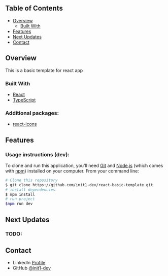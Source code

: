 ## Table of Contents

- [Overview](#overview)
    - [Built With](#built-with)
- [Features](#features)
- [Next Updates](#Next-updates)
- [Contact](#contact)

## Overview

This is a basic template for react app

### Built With

- [React](https://es.react.dev/)
- [TypeScript](https://www.typescriptlang.org/)

### Additional packages:

- [react-icons](https://www.npmjs.com/package/react-icons)

## Features

### Usage instructions (dev):

To clone and run this application, you'll need [Git](https://git-scm.com) and [Node.js](https://nodejs.org/en/download/) (which comes with [npm](http://npmjs.com)) installed on your computer. From your command line:

```bash
# Clone this repository
$ git clone https://github.com/init1-dev/react-basic-template.git
# install dependencies
$ npm install
# run project
$npm run dev
```

## Next Updates


### TODO:


## Contact

- LinkedIn [Profile](https://www.linkedin.com/in/in1t-jorge-guillen/)
- GitHub [@init1-dev](https://github.com/init1-dev)
